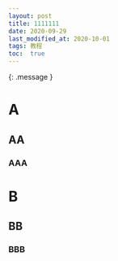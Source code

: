 ```yaml
---
layout: post
title: 1111111
date: 2020-09-29 
last_modified_at: 2020-10-01
tags: 教程
toc:  true
---
```

{: .message }


# A

## AA

### AAA

# B

## BB

### BBB
